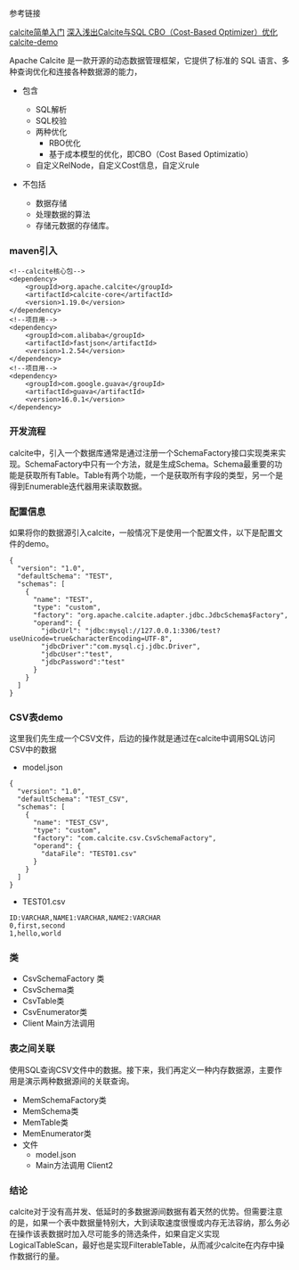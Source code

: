 
参考链接 

[calcite简单入门](https://blog.gavinzh.com/2019/06/29/calcite-learn/)
[深入浅出Calcite与SQL CBO（Cost-Based Optimizer）优化](https://www.cnblogs.com/listenfwind/p/13192259.html)
[calcite-demo](https://github.com/shezhiming/calcite-demo)

Apache Calcite 是一款开源的动态数据管理框架，它提供了标准的 SQL 语言、多种查询优化和连接各种数据源的能力，

- 包含
  - SQL解析
  - SQL校验
  - 两种优化
    - RBO优化
    - 基于成本模型的优化，即CBO（Cost Based Optimizatio）
  - 自定义RelNode，自定义Cost信息，自定义rule

- 不包括
  - 数据存储 
  - 处理数据的算法
  - 存储元数据的存储库。

### maven引入
```
<!--calcite核心包-->
<dependency>
    <groupId>org.apache.calcite</groupId>
    <artifactId>calcite-core</artifactId>
    <version>1.19.0</version>
</dependency>
<!--项目用-->
<dependency>
    <groupId>com.alibaba</groupId>
    <artifactId>fastjson</artifactId>
    <version>1.2.54</version>
</dependency>
<!--项目用-->
<dependency>
    <groupId>com.google.guava</groupId>
    <artifactId>guava</artifactId>
    <version>16.0.1</version>
</dependency>
```
### 开发流程
calcite中，引入一个数据库通常是通过注册一个SchemaFactory接口实现类来实现。SchemaFactory中只有一个方法，就是生成Schema。Schema最重要的功能是获取所有Table。Table有两个功能，一个是获取所有字段的类型，另一个是得到Enumerable迭代器用来读取数据。

### 配置信息
如果将你的数据源引入calcite，一般情况下是使用一个配置文件，以下是配置文件的demo。
```
{
  "version": "1.0",
  "defaultSchema": "TEST",
  "schemas": [
    {
      "name": "TEST",
      "type": "custom",
      "factory": "org.apache.calcite.adapter.jdbc.JdbcSchema$Factory",
      "operand": {
        "jdbcUrl": "jdbc:mysql://127.0.0.1:3306/test?useUnicode=true&characterEncoding=UTF-8",
        "jdbcDriver":"com.mysql.cj.jdbc.Driver",
        "jdbcUser":"test",
        "jdbcPassword":"test"
      }
    }
  ]
}
```
### CSV表demo
这里我们先生成一个CSV文件，后边的操作就是通过在calcite中调用SQL访问CSV中的数据
- model.json
```
{
  "version": "1.0",
  "defaultSchema": "TEST_CSV",
  "schemas": [
    {
      "name": "TEST_CSV",
      "type": "custom",
      "factory": "com.calcite.csv.CsvSchemaFactory",
      "operand": {
        "dataFile": "TEST01.csv"
      }
    }
  ]
}
```
- TEST01.csv
```
ID:VARCHAR,NAME1:VARCHAR,NAME2:VARCHAR
0,first,second
1,hello,world
```

### 类
- CsvSchemaFactory 类
- CsvSchema类
- CsvTable类
- CsvEnumerator类
- Client Main方法调用

### 表之间关联
使用SQL查询CSV文件中的数据。接下来，我们再定义一种内存数据源，主要作用是演示两种数据源间的关联查询。
- MemSchemaFactory类
- MemSchema类
- MemTable类
- MemEnumerator类
- 文件
    - model.json
    - Main方法调用 Client2
    


### 结论

calcite对于没有高并发、低延时的多数据源间数据有着天然的优势。但需要注意的是，如果一个表中数据量特别大，大到读取速度很慢或内存无法容纳，那么务必在操作该表数据时加入尽可能多的筛选条件，如果自定义实现LogicalTableScan，最好也是实现FilterableTable，从而减少calcite在内存中操作数据行的量。